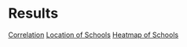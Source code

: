 # Results
[Correlation](Results/correlation.html)
[Location of Schools](Maps/location.html)
[Heatmap of Schools](Maps/heatmap.html)
